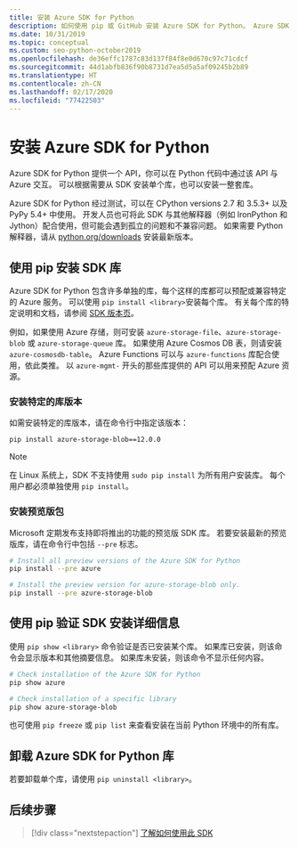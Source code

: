 ```yaml
---
title: 安装 Azure SDK for Python
description: 如何使用 pip 或 GitHub 安装 Azure SDK for Python。 Azure SDK 可以作为单个库安装，也可以作为完整包安装。
ms.date: 10/31/2019
ms.topic: conceptual
ms.custom: seo-python-october2019
ms.openlocfilehash: de36effc1787c83d137f84f8e0d670c97c71cdcf
ms.sourcegitcommit: 44d1abfb836f90b8731d7ea5d5a5af09245b2b89
ms.translationtype: HT
ms.contentlocale: zh-CN
ms.lasthandoff: 02/17/2020
ms.locfileid: "77422503"
---
```

# <a name="install-the-azure-sdk-for-python"></a>安装 Azure SDK for Python

Azure SDK for Python 提供一个 API，你可以在 Python 代码中通过该 API 与 Azure 交互。 可以根据需要从 SDK 安装单个库，也可以安装一整套库。

Azure SDK for Python 经过测试，可以在 CPython versions 2.7 和 3.5.3+ 以及 PyPy 5.4+ 中使用。 开发人员也可将此 SDK 与其他解释器（例如 IronPython 和 Jython）配合使用，但可能会遇到孤立的问题和不兼容问题。 如果需要 Python 解释器，请从 [python.org/downloads](https://www.python.org/downloads) 安装最新版本。

## <a name="install-sdk-libraries-using-pip"></a>使用 pip 安装 SDK 库

Azure SDK for Python 包含许多单独的库，每个这样的库都可以预配或兼容特定的 Azure 服务。 可以使用 `pip install <library>`安装每个库。 有关每个库的特定说明和文档，请参阅 [SDK 版本页](https://azure.github.io/azure-sdk/releases/latest/python.html)。

例如，如果使用 Azure 存储，则可安装 `azure-storage-file`、`azure-storage-blob` 或 `azure-storage-queue` 库。 如果使用 Azure Cosmos DB 表，则请安装 `azure-cosmosdb-table`。 Azure Functions 可以与 `azure-functions` 库配合使用，依此类推。 以 `azure-mgmt-` 开头的那些库提供的 API 可以用来预配 Azure 资源。

### <a name="install-specific-library-versions"></a>安装特定的库版本

如需安装特定的库版本，请在命令行中指定该版本：

```bash
pip install azure-storage-blob==12.0.0
```

> [!NOTE]
> 在 Linux 系统上，SDK 不支持使用 `sudo pip install` 为所有用户安装库。 每个用户都必须单独使用 `pip install`。 

### <a name="install-preview-packages"></a>安装预览版包

Microsoft 定期发布支持即将推出的功能的预览版 SDK 库。 若要安装最新的预览版库，请在命令行中包括 `--pre` 标志。 

```bash
# Install all preview versions of the Azure SDK for Python
pip install --pre azure

# Install the preview version for azure-storage-blob only.
pip install --pre azure-storage-blob
```

## <a name="verify-sdk-installation-details-with-pip"></a>使用 pip 验证 SDK 安装详细信息

使用 `pip show <library>` 命令验证是否已安装某个库。 如果库已安装，则该命令会显示版本和其他摘要信息。 如果库未安装，则该命令不显示任何内容。

```bash
# Check installation of the Azure SDK for Python
pip show azure

# Check installation of a specific library
pip show azure-storage-blob
```

也可使用 `pip freeze` 或 `pip list` 来查看安装在当前 Python 环境中的所有库。

## <a name="uninstall-azure-sdk-for-python-libraries"></a>卸载 Azure SDK for Python 库

若要卸载单个库，请使用 `pip uninstall <library>`。

## <a name="next-steps"></a>后续步骤

> [!div class="nextstepaction"]
> [了解如何使用此 SDK](python-sdk-azure-get-started.yml)
